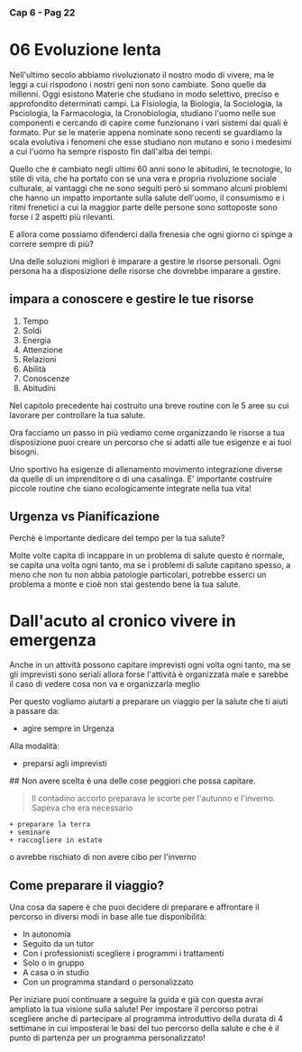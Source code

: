 ### Cap 6 - Pag 22

# 06 Evoluzione lenta

Nell'ultimo secolo abbiamo rivoluzionato il nostro modo di vivere, ma le leggi a cui rispodono i nostri geni non sono cambiate. Sono quelle da millenni. Oggi esistono Materie che studiano in modo selettivo, preciso e approfondito determinati campi. La Fisiologia, la Biologia, la Sociologia, la Psciologia, la Farmacologia, la Cronobiologia, studiano l'uomo nelle sue componenti e cercando di capire come funzionano i vari sistemi dai quali è formato. Pur se le materie appena nominate sono recenti se guardiamo la scala evolutiva i fenomeni che esse studiano non mutano e sono i medesimi a cui l'uomo ha sempre risposto fin dall'alba dei tempi.

Quello che è cambiato negli ultimi 60 anni sono le abitudini, le tecnologie, lo stile di vita, che ha portato con se una vera e propria rivoluzione sociale culturale, ai vantaggi che ne sono seguiti però si sommano alcuni problemi che hanno un impatto importante sulla salute dell'uomo, il consumismo e i ritmi frenetici a cui la maggior parte delle persone sono sottoposte sono forse i 2 aspetti più rilevanti.

E allora come possiamo difenderci dalla frenesia che ogni giorno ci spinge a correre sempre di più? 

Una delle soluzioni migliori è imparare a gestire le risorse personali. Ogni persona ha a disposizione delle risorse che dovrebbe imparare a gestire.

## impara a conoscere e gestire le tue risorse

1. Tempo
2. Soldi
3. Energia
4. Attenzione
5. Relazioni
6. Abilità
7. Conoscenze
8. Abitudini

Nel capitolo precedente hai costruito una breve routine con le 5 aree su cui lavorare per controllare la tua salute.

Ora facciamo un passo in più vediamo come organizzando le risorse a tua disposizione puoi creare un percorso che si adatti alle tue esigenze e ai tuoi bisogni. 

Uno sportivo ha esigenze di allenamento movimento integrazione diverse da quelle di un imprenditore o di una casalinga. E' importante costruire piccole routine che siano ecologicamente integrate nella tua vita!


## Urgenza vs Pianificazione

Perchè è importante dedicare del tempo per la tua salute? 

Molte volte capita di incappare in un problema di salute questo è normale, se capita una volta ogni tanto, ma se i problemi di salute capitano spesso, a meno che non tu non abbia patologie particolari, potrebbe esserci un problema a monte e cioè non stai gestendo bene la tua salute.

# Dall'acuto al cronico vivere in emergenza
 
Anche in un attività possono capitare imprevisti ogni volta ogni tanto, ma se gli imprevisti sono seriali allora forse l'attività è organizzata male e sarebbe il caso di vedere cosa non va e organizzarla meglio

Per questo vogliamo aiutarti a preparare un viaggio per la salute che ti aiuti a passare da:

- agire sempre in Urgenza

Alla modalità:
- preparsi agli imprevisti 

## Non avere scelta è una delle cose peggiori che possa capitare.

> Il contadino accorto preparava le scorte per l'autunno e l'inverno.
> Sapeva che era necessario

    + preparare la terra
    + seminare
    + raccogliere in estate

o avrebbe rischiato di non avere cibo per l'inverno


## Come preparare il viaggio?

Una cosa da sapere è che puoi decidere di preparare e affrontare il percorso in diversi modi in base alle tue disponibilità:


- In autonomia 
- Seguito da un tutor
- Con i professionisti scegliere i programmi i trattamenti
- Solo o in gruppo
- A casa o in studio
- Con un programma standard o personalizzato

Per iniziare puoi continuare a seguire la guida e già con questa avrai ampliato la tua visione sulla salute! Per impostare il percorso potrai scegliere anche di partecipare al programma introduttivo  della durata di  4 settimane in cui imposterai le basi del tuo percorso della salute e che è il punto di partenza per un programma personalizzato!